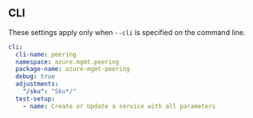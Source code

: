 ## CLI

These settings apply only when `--cli` is specified on the command line.

``` yaml $(cli)
cli:
  cli-name: peering
  namespace: azure.mgmt.peering
  package-name: azure-mgmt-peering
  debug: true
  adjustments:
    "/sku": "Sku*/"
  test-setup:
    - name: Create or Update a service with all parameters
```
